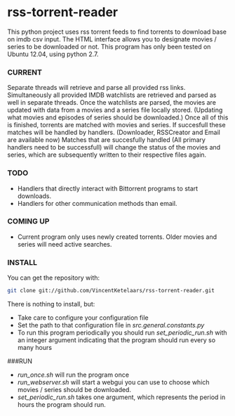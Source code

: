 rss-torrent-reader
==================

This python project uses rss torrent feeds to find torrents to download base on imdb csv input. The HTML interface allows you to designate movies / series to be downloaded or not. This program has only been tested on Ubuntu 12.04, using python 2.7.

### CURRENT

Separate threads will retrieve and parse all provided rss links. Simultaneously all provided IMDB watchlists are retrieved and parsed as well in separate threads. Once the watchlists are parsed, the movies are updated with data from a movies and a series file locally stored. (Updating what movies and episodes of series should be downloaded.)
Once all of this is finished, torrents are matched with movies and series. If succesfull these matches will be handled by handlers. (Downloader, RSSCreator and Email are available now) Matches that are succesfully handled (All primary handlers need to be successfull) will change the status of the movies and series, which are subsequently written to their respective files again.

### TODO

- Handlers that directly interact with Bittorrent programs to start downloads.
- Handlers for other communication methods than email.

### COMING UP

- Current program only uses newly created torrents. Older movies and series will need active searches.

### INSTALL

You can get the repository with:

```sh
git clone git://github.com/VincentKetelaars/rss-torrent-reader.git
```

There is nothing to install, but:
- Take care to configure your configuration file 
- Set the path to that configuration file in *src.general.constants.py* 
- To run this program periodically you should run *set_periodic_run.sh* with an integer argument indicating that the program should run every so many hours

###RUN

- *run_once.sh* will run the program once
- *run_webserver.sh* will start a webgui you can use to choose which movies / series should be downloaded.
- *set_periodic_run.sh* takes one argument, which represents the period in hours the program should run.